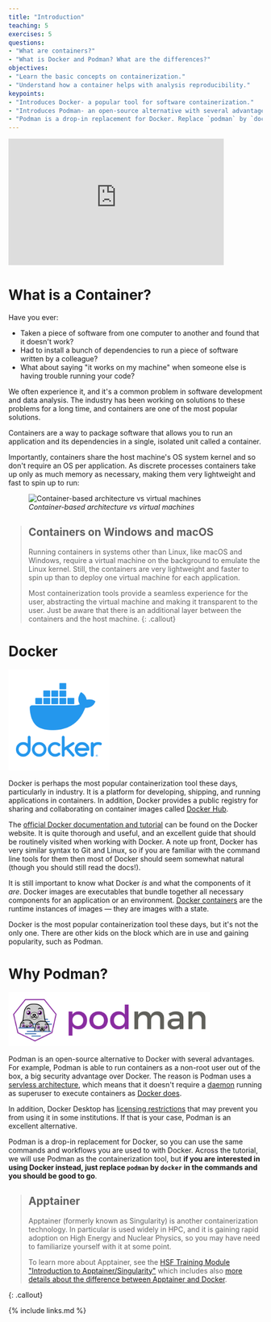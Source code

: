 ```yaml
---
title: "Introduction"
teaching: 5
exercises: 5
questions:
- "What are containers?"
- "What is Docker and Podman? What are the differences?"
objectives:
- "Learn the basic concepts on containerization."
- "Understand how a container helps with analysis reproducibility."
keypoints:
- "Introduces Docker- a popular tool for software containerization."
- "Introduces Podman- an open-source alternative with several advantages."
- "Podman is a drop-in replacement for Docker. Replace `podman` by `docker` in the commands and you are good to go."
---
```

<iframe width="427" height="251" src="https://www.youtube.com/embed/UM31JIcJ3gk?si=4fVpYkIGgj8uTonL" frameborder="0" allow="accelerometer; autoplay; encrypted-media; gyroscope; picture-in-picture" allowfullscreen></iframe>

# What is a Container?

Have you ever:
* Taken a piece of software from one computer to another and found that it doesn't work?
* Had to install a bunch of dependencies to run a piece of software written by a colleague?
* What about saying "it works on my machine" when someone else is having trouble running your code?

We often experience it, and it's a common problem in software development and data analysis.
The industry has been working on solutions to these problems for a long time,
and containers are one of the most popular solutions.

Containers are a way to package software that allows you to run an application and its dependencies in a single,
isolated unit called a container.

Importantly, containers share the host machine's OS system kernel and so don't require an
OS per application.
As discrete processes containers take up only as much memory as necessary, making them
very lightweight and fast to spin up to run:

<figure>
<img src="../fig/DockerVM.png" alt="Container-based architecture vs virtual machines" style="width:800px"/>
  <figcaption>
    <i>Container-based architecture vs virtual machines</i>
  </figcaption>
</figure>

> ## Containers on Windows and macOS
>
> Running containers in systems other than Linux, like macOS and Windows, require a virtual machine on the background to emulate the Linux kernel.
> Still, the containers are very lightweight and faster to spin up than to deploy one virtual machine for each application.
>
> Most containerization tools provide a seamless experience for the user, abstracting the virtual machine and making it transparent to the user.
> Just be aware that there is an additional layer between the containers and the host machine.
{: .callout}

# Docker

<img src="../fig/Docker_logo.png" width="200" alt="Podman logo" />

Docker is perhaps the most popular containerization tool these days, particularly in industry.
It is a platform for developing, shipping, and running applications in containers.
In addition, Docker provides a public registry for sharing and
collaborating on container images called [Docker Hub][docker-hub].

The [official Docker documentation and tutorial][docker-tutorial] can be found on the
Docker website.
It is quite thorough and useful, and an excellent guide that should be routinely visited when working with Docker.
A note up front, Docker has very similar syntax to Git and Linux, so if you are familiar
with the command line tools for them then most of Docker should seem somewhat natural
(though you should still read the docs!).


It is still important to know what Docker _is_ and what the components of it _are_.
Docker images are executables that bundle together all necessary components for an
application or an environment.
[Docker containers][docker-containers] are the runtime instances of images &mdash; they
are images with a state.

Docker is the most popular containerization tool these days, but it's not the only one.
There are other kids on the block which are in use and gaining popularity, such as Podman.

# Why Podman?

<img src="../fig/podman_logo.svg" width="400" alt="Docker logo" />

Podman is an open-source alternative to Docker with several advantages.
For example, Podman is able to run containers as a non-root user out of the box, a big security advantage over Docker.
The reason is Podman uses a [servless architecture](https://www.redhat.com/en/blog/painless-services-implementing-serverless-rootless-podman-and-systemd),
which means that it doesn't require a [daemon](https://en.wikipedia.org/wiki/Daemon_(computing)) running as superuser
to execute containers as [Docker does](https://docs.docker.com/get-started/overview/#docker-architecture).

In addition, Docker Desktop has [licensing restrictions](https://www.docker.com/pricing/) that may prevent you
from using it in some institutions. If that is your case, Podman is an excellent alternative.

Podman is a drop-in replacement for Docker, so you can use the same commands and workflows you are used to with Docker.
Across the tutorial, we will use Podman as the containerization tool, but
**if you are interested in using Docker instead, just replace `podman` by `docker` in the commands and you should be good to go**.



> ## Apptainer
>
> Apptainer (formerly known as Singularity) is another containerization technology. In particular is used widely in HPC, and it is gaining rapid adoption on High Energy and Nuclear Physics, so you may have need to familiarize yourself with it at some point.
>
> To learn more about Apptainer, see the [HSF Training Module "Introduction to Apptainer/Singularity"](https://github.com/hsf-training/hsf-training-singularity-webpage) which includes also [more details about the difference between Apptainer and Docker](https://hsf-training.github.io/hsf-training-singularity-webpage/01-introduction/index.html).
>
{: .callout}

[docker-tutorial]: https://docs.docker.com/get-started
[docker-containers]: https://www.docker.com/resources/what-container
[docker-hub]: https://hub.docker.com

{% include links.md %}
